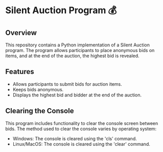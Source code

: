 # Silent Auction Program 💰

## Overview
This repository contains a Python implementation of a Silent Auction program. The program allows participants to place anonymous bids on items, and at the end of the auction, the highest bid is revealed.

## Features
- Allows participants to submit bids for auction items.
- Keeps bids anonymous.
- Displays the highest bid and bidder at the end of the auction.

## Clearing the Console
This program includes functionality to clear the console screen between bids. The method used to clear the console varies by operating system:

- Windows: The console is cleared using the 'cls' command.
- Linux/MacOS: The console is cleared using the 'clear' command.


